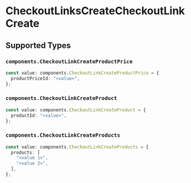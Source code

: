 # CheckoutLinksCreateCheckoutLinkCreate


## Supported Types

### `components.CheckoutLinkCreateProductPrice`

```typescript
const value: components.CheckoutLinkCreateProductPrice = {
  productPriceId: "<value>",
};
```

### `components.CheckoutLinkCreateProduct`

```typescript
const value: components.CheckoutLinkCreateProduct = {
  productId: "<value>",
};
```

### `components.CheckoutLinkCreateProducts`

```typescript
const value: components.CheckoutLinkCreateProducts = {
  products: [
    "<value 1>",
    "<value 2>",
  ],
};
```

